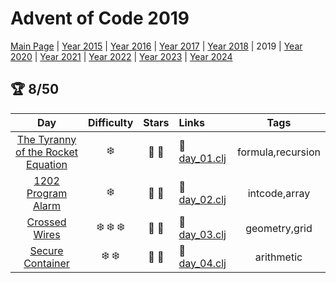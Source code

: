 # Advent of Code 2019

[Main Page](https://adventofcode.com/2019) | [Year 2015](/src/aoclj/year_2015/) | [Year 2016](/src/aoclj/year_2016/) | [Year 2017](/src/aoclj/year_2017/) | [Year 2018](/src/aoclj/year_2018/) | 2019 | [Year 2020](/src/aoclj/year_2020/) | [Year 2021](/src/aoclj/year_2021/) | [Year 2022](/src/aoclj/year_2022/) | [Year 2023](/src/aoclj/year_2023/) | [Year 2024](/src/aoclj/year_2024/)

## :trophy: 8/50

| Day | Difficulty | Stars | Links | Tags |
|:---: | :---: | :---: | :--- | :----: |
[The Tyranny of the Rocket Equation](http://www.adventofcode.com/2019/day/1)|:snowflake:|:star2: :star2:|:small_orange_diamond: [day_01.clj](/src/aoclj/year_2019/day_01.clj) <br />|formula,recursion
[1202 Program Alarm](http://www.adventofcode.com/2019/day/2)|:snowflake:|:star2: :star2:|:small_orange_diamond: [day_02.clj](/src/aoclj/year_2019/day_02.clj) <br />|intcode,array
[Crossed Wires](http://www.adventofcode.com/2019/day/3)|:snowflake: :snowflake: :snowflake:|:star2: :star2:|:small_orange_diamond: [day_03.clj](/src/aoclj/year_2019/day_03.clj) <br />|geometry,grid
[Secure Container](http://www.adventofcode.com/2019/day/4)|:snowflake: :snowflake:|:star2: :star2:|:small_orange_diamond: [day_04.clj](/src/aoclj/year_2019/day_04.clj) <br />|arithmetic
